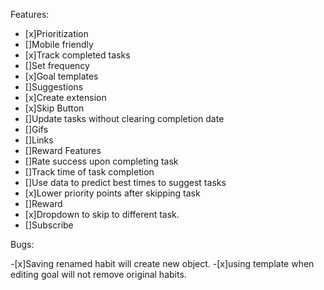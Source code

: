 Features:

- [x]Prioritization
- []Mobile friendly
- [x]Track completed tasks
- []Set frequency
- [x]Goal templates
- []Suggestions
- [x]Create extension
- [x]Skip Button
- []Update tasks without clearing completion date
- []Gifs
- []Links
- []Reward Features
- []Rate success upon completing task
- []Track time of task completion
- []Use data to predict best times to suggest tasks
- [x]Lower priority points after skipping task
- []Reward
- [x]Dropdown to skip to different task.
- []Subscribe


Bugs:

-[x]Saving renamed habit will create new object.
-[x]using template when editing goal will not remove original habits.
